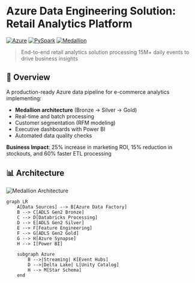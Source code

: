 # Azure Data Engineering Solution: Retail Analytics Platform

[![Azure](https://img.shields.io/badge/Cloud-Microsoft%20Azure-0078D4?logo=azure-devops)](https://azure.microsoft.com)
[![PySpark](https://img.shields.io/badge/Processing-PySpark-E25A1C?logo=apachespark)](https://spark.apache.org)
[![Medallion](https://img.shields.io/badge/Architecture-Medallion-2496ED?logo=databricks)](https://www.databricks.com/glossary/medallion-architecture)

> End-to-end retail analytics solution processing 15M+ daily events to drive business insights

## 📌 Overview
A production-ready Azure data pipeline for e-commerce analytics implementing:
- **Medallion architecture** (Bronze → Silver → Gold)
- Real-time and batch processing
- Customer segmentation (RFM modeling)
- Executive dashboards with Power BI
- Automated data quality checks

**Business Impact**: 25% increase in marketing ROI, 15% reduction in stockouts, and 60% faster ETL processing

## 📊 Architecture
![Medallion Architecture](docs/images/architecture_diagram.png)

```mermaid
graph LR
    A[Data Sources] --> B[Azure Data Factory]
    B --> C[ADLS Gen2 Bronze]
    C --> D[Databricks Processing]
    D --> E[ADLS Gen2 Silver]
    E --> F[Feature Engineering]
    F --> G[ADLS Gen2 Gold]
    G --> H[Azure Synapse]
    H --> I[Power BI]
    
    subgraph Azure
        B -->|Streaming| K[Event Hubs]
        D -->|Delta Lake| L[Unity Catalog]
        H --> M[Star Schema]
    end
